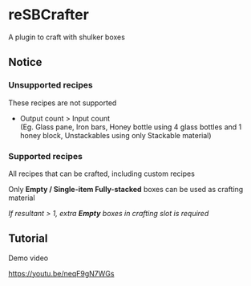 # reSBCrafter
A plugin to craft with shulker boxes


## Notice

### Unsupported recipes

These recipes are not supported
- Output count > Input count<br>
  (Eg. Glass pane, Iron bars, Honey bottle using 4 glass bottles and 1 honey block, Unstackables using only Stackable material)

### Supported recipes

All recipes that can be crafted, including custom recipes

Only **Empty / Single-item Fully-stacked** boxes can be used as crafting material

*If resultant > 1, extra __Empty__ boxes in crafting slot is required*

## Tutorial
Demo video


https://youtu.be/neqF9gN7WGs

